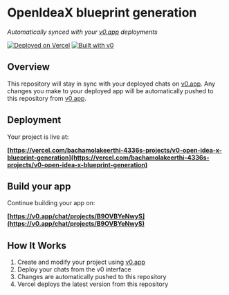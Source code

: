 # OpenIdeaX blueprint generation

*Automatically synced with your [v0.app](https://v0.app) deployments*

[![Deployed on Vercel](https://img.shields.io/badge/Deployed%20on-Vercel-black?style=for-the-badge&logo=vercel)](https://vercel.com/bachamolakeerthi-4336s-projects/v0-open-idea-x-blueprint-generation)
[![Built with v0](https://img.shields.io/badge/Built%20with-v0.app-black?style=for-the-badge)](https://v0.app/chat/projects/B9OVBYeNwyS)

## Overview

This repository will stay in sync with your deployed chats on [v0.app](https://v0.app).
Any changes you make to your deployed app will be automatically pushed to this repository from [v0.app](https://v0.app).

## Deployment

Your project is live at:

**[https://vercel.com/bachamolakeerthi-4336s-projects/v0-open-idea-x-blueprint-generation](https://vercel.com/bachamolakeerthi-4336s-projects/v0-open-idea-x-blueprint-generation)**

## Build your app

Continue building your app on:

**[https://v0.app/chat/projects/B9OVBYeNwyS](https://v0.app/chat/projects/B9OVBYeNwyS)**

## How It Works

1. Create and modify your project using [v0.app](https://v0.app)
2. Deploy your chats from the v0 interface
3. Changes are automatically pushed to this repository
4. Vercel deploys the latest version from this repository
